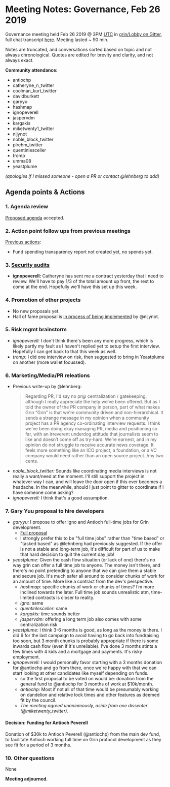 # Meeting Notes: Governance, Feb 26 2019

Governance meeting held Feb 26 2019 @ 3PM [UTC](http://www.timebie.com/std/utc.php) in [grin/Lobby on Gitter](https://gitter.im/grin_community/Lobby), full chat transcript [here](https://gitter.im/grin_community/Lobby?at=5c75549b53efa912037c68ca). Meeting lasted ~ 90 min.

Notes are truncated, and conversations sorted based on topic and not always chronological. Quotes are edited for brevity and clarity, and not always exact. 

**Community attendance:**
* antiochp
* catheryne_n_twitter
* coolman_kurt_twitter
* davidburkett
* garyyu
* hashmap
* ignopeverell
* jaspervdm
* kargakis
* miketwenty1_twitter
* nijynot
* noble_block_twitter
* plrehm_twitter
* quentinlesceller
* tromp
* umma08
* yeastplume

_(apologies if I missed someone - open a PR or contact @lehnberg to add)_


## Agenda points & Actions

### 1. Agenda review
[Proposed agenda](https://github.com/mimblewimble/grin-pm/issues/66) accepted.

### 2. Action point follow ups from previous meetings

[Previous actions](https://github.com/mimblewimble/grin-pm/blob/master/notes/20190212-meeting-governance.md):

* Fund spending transparency report not created yet, no spends yet.

### 3. [Security audits](https://github.com/mimblewimble/grin/issues/1609)
* **ignopeverell:** Catheryne has sent me a contract yesterday that I need to review. We'll have to pay 1/3 of the total amount up front, the rest to come at the end. Hopefully we'll have this set up this week.

### 4. Promotion of other projects

* No new proposals yet. 
* Hall of fame proposal is [in process of being implemented](https://nijynot.github.io/site/friends) by @nijynot.

### 5. Risk mgmt brainstorm

* _ignopeverell:_ I don't think there's been any more progress, which is likely partly my fault as I haven't replied yet to setup the first interview. Hopefully I can get back to that this week as well.
* _tromp:_ I did one interview on risk, then suggested to bring in Yeastplume on another (more wallet focussed).

### 6. Marketing/Media/PR releations
* Previous write-up by @lehnberg:
   > Regarding PR, I'd say no pr@ centralization / gatekeeping, although I really appreciate the help we’ve been offered. But as I told the owner of the PR company in person, part of what makes Grin “Grin” is that we're community driven and non-hierarchical. It sends a strange message in my opinion when a community project has a PR agency co-ordinating interview requests. I think we've been doing okay managing PR, media and positioning so far, with an irreverent underdog attitude that journalists seem to like and doesn’t come off as try-hard. We’re earnest, and in my opinion do not struggle to receive accurate news coverage. It feels more something like an ICO project, a foundation, or a VC company would need rather than an open source project. /my two cents.
* _noble_block_twitter:_ Sounds like coordinating media interviews is not really a want/need at the moment. I'll still support the project in whatever way I can, and will  leave the door open if this ever becomes a headache. In the meanwhile, should I just point to gitter to coordinate if I have someone come asking?
* _ignopeverell:_ I think that's a good assumption.

### 7. Gary Yuu proposal to hire developers

* _garyyu:_ I propose to offer Igno and Antioch full-time jobs for Grin development.
   * [Full proposal](https://github.com/mimblewimble/grin-pm/issues/66#issuecomment-466845227)
   * I strongly prefer this to be "full time jobs" rather than "time based" or "tasked based" as @lehnberg had previously suggested. If the offer is not a stable and long-term job, it's difficult for part of us to make that hard decision to quit the current day job!
* _yeastplume:_ Given the cash flow situation (or lack of one) there's no way grin can offer a full time job to anyone. The money isn't there, and there's no point pretending to anyone that we can give them a stable and secure job. It's much safer all around to consider chunks of work for an amount of time. More like a contract from the dev's perspective. 
   * _hashmap:_ specific chunks of work or chunks of times? I’m more inclined towards the later. Full time job sounds unrealistic atm, time-limited contracts is closer to reality.
   * _igno:_ same
   * _quentinlesceller:_ same
   * _kargakis:_ time sounds better
   * _jaspervdm:_ offering a long term job also comes with some centralization risk
* _yeastplume:_ I think 3-6 months is good, as long as the money is there. I did 6 for the last campaign to avoid having to go back into fundraising too soon, but 3 month chunks is probably appropriate if there is some inwards cash flow (even if it's unreliable). I've done 3 months stints a few times with 4 kids and a mortgage and payments. It's risky employment.
* _ignopeverell:_ I would personally favor starting with a 3 months donation for @antiochp and go from there, once we're happy with that we can start looking at other candidates like myself depending on funds.
   * so the first proposal to be voted on would be: donation from the general fund to @antiochp for 3 months of work at $10k/month.
   * _antiochp:_ Most if not all of that time would be presumably working on dandelion and relative lock times and other features as deemed fit by the council.
   * _The meeting agreed unaninmously, aside from one dissenter (@miketwenty_twitter)._

#### Decision: Funding for Antioch Peverell
Donation of $30k to Antioch Peverell (@antiochp) from the main dev fund, to facilitate Antioch working full time on Grin protocol development as they see fit for a period of 3 months.

### 10. Other questions

None

**Meeting adjourned.**
